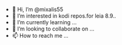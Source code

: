 - 👋 Hi, I’m @mixalis55
- 👀 I’m interested in kodi repos.for leia 8.9..
- 🌱 I’m currently learning ...
- 💞️ I’m looking to collaborate on ...
- 📫 How to reach me ...

<!---
mixalis55/mixalis55 is a ✨ special ✨ repository because its `README.md` (this file) appears on your GitHub profile.
You can click the Preview link to take a look at your changes.
--->
